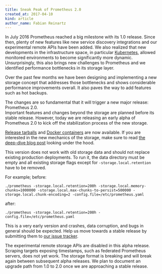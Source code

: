 ```yaml
---
title: Sneak Peak of Prometheus 2.0
created_at: 2017-04-10
kind: article
author_name: Fabian Reinartz
---
```


In July 2016 Prometheus reached a big milestone with its 1.0 release. Since then, plenty of new features like new service discovery integrations and our experimental remote APIs have been added.
We also realized that new developments in the infrastructure space, in particular [Kubernetes](https://kubernetes.io), allowed monitored environments to become significantly more dynamic. Unsurprisingly, this also brings new challenges to Prometheus and we identified performance bottlenecks in its storage layer.

Over the past few months we have been designing and implementing a new storage concept that addresses those bottlenecks and shows considerable performance improvements overall. It also paves the way to add features such as hot backups.

The changes are so fundamental that it will trigger a new major release: Prometheus 2.0.  
Important features and changes beyond the storage are planned before its stable release. However, today we are releasing an early alpha of Prometheus 2.0 to kick off the stabilization process of the new storage.

[Release tarballs](https://github.com/prometheus/prometheus/releases/tag/v2.0.0-alpha.0) and [Docker containers](https://quay.io/repository/prometheus/prometheus?tab=tags) are now available. 
If you are interested in the new mechanics of the storage, make sure to read [the deep-dive blog post](https://fabxc.org/blog/2017-04-10-writing-a-tsdb/) looking under the hood.

This version does not work with old storage data and should not replace existing production deployments. To run it, the data directory must be empty and all existing storage flags except for `-storage.local.retention` have to be removed.

For example; before:

```
./prometheus -storage.local.retention=200h -storage.local.memory-chunks=1000000 -storage.local.max-chunks-to-persist=500000 -storage.local.chunk-encoding=2 -config.file=/etc/prometheus.yaml
```

after:

```
./prometheus -storage.local.retention=200h -config.file=/etc/prometheus.yaml
```

This is a very early version and crashes, data corruption, and bugs in general should be expected. Help us move towards a stable release by submitting them to [our issue tracker](https://github.com/prometheus/prometheus/issues).  

The experimental remote storage APIs are disabled in this alpha release. Scraping targets exposing timestamps, such as federated Prometheus servers, does not yet work. The storage format is breaking and will break again between subsequent alpha releases. We plan to document an upgrade path from 1.0 to 2.0 once we are approaching a stable release.
